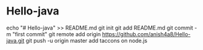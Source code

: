 # Hello-java
echo "# Hello-java" >> README.md
git init
git add README.md
git commit -m "first commit"
git remote add origin https://github.com/anish4a8/Hello-java.git
git push -u origin master
add taccons on node.js
